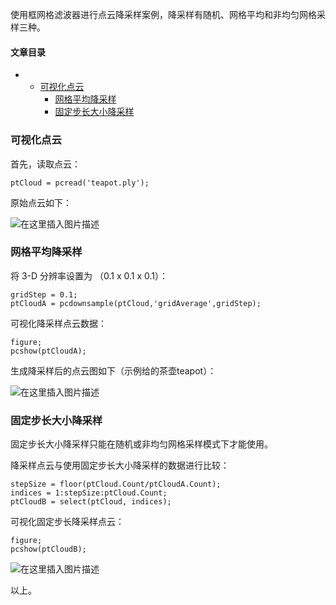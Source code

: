 






使用框网格滤波器进行点云降采样案例，降采样有随机、网格平均和非均匀网格采样三种。




#### 文章目录


* + [可视化点云](#_3)
	+ [网格平均降采样](#_13)
	+ [固定步长大小降采样](#_30)




### 可视化点云


首先，读取点云：



```
ptCloud = pcread('teapot.ply');

```

原始点云如下：


![在这里插入图片描述](https://img-blog.csdnimg.cn/503f5daae19446cebe00db15db2f63cc.png)


### 网格平均降采样


将 3-D 分辨率设置为 （0.1 x 0.1 x 0.1）：



```
gridStep = 0.1;
ptCloudA = pcdownsample(ptCloud,'gridAverage',gridStep);

```

可视化降采样点云数据：



```
figure;
pcshow(ptCloudA);

```

生成降采样后的点云图如下（示例给的茶壶teapot）：


![在这里插入图片描述](https://img-blog.csdnimg.cn/86c2b5e1350149f2b3b62cc9a3c2431a.png)


### 固定步长大小降采样


固定步长大小降采样只能在随机或非均匀网格采样模式下才能使用。


降采样点云与使用固定步长大小降采样的数据进行比较：



```
stepSize = floor(ptCloud.Count/ptCloudA.Count);
indices = 1:stepSize:ptCloud.Count;
ptCloudB = select(ptCloud, indices);

```

可视化固定步长降采样点云：



```
figure;
pcshow(ptCloudB);

```

![在这里插入图片描述](https://img-blog.csdnimg.cn/1f3a07ee0f794673b056b4c3ef38124a.png)


以上。





